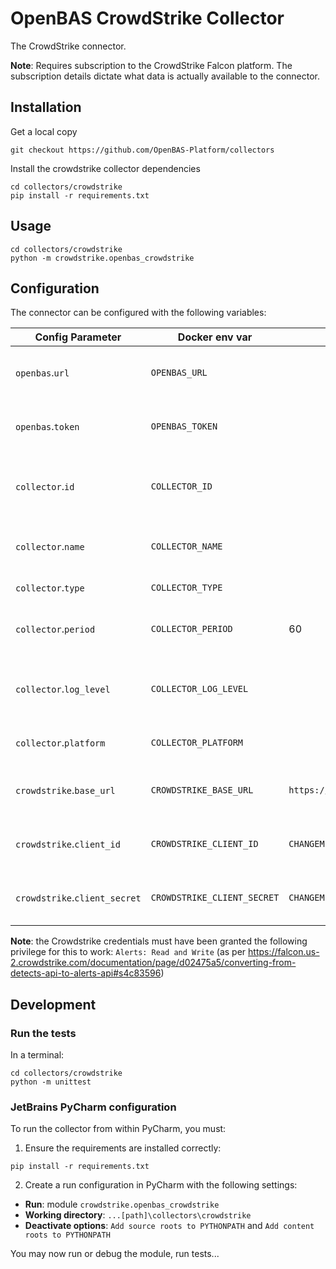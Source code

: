 # OpenBAS CrowdStrike Collector

The CrowdStrike connector.

**Note**: Requires subscription to the CrowdStrike Falcon platform. The subscription
details dictate what data is actually available to the connector.

## Installation

Get a local copy
```commandline
git checkout https://github.com/OpenBAS-Platform/collectors
```

Install the crowdstrike collector dependencies
```commandline
cd collectors/crowdstrike
pip install -r requirements.txt
```

## Usage
```commandline
cd collectors/crowdstrike
python -m crowdstrike.openbas_crowdstrike
```

## Configuration

The connector can be configured with the following variables:

| Config Parameter              | Docker env var              | Default                       | Description                                  |
|-------------------------------|-----------------------------|-------------------------------|----------------------------------------------|
| `openbas`.`url`               | `OPENBAS_URL`               |                               | The URL to the OpenBAS instance              |
| `openbas`.`token`             | `OPENBAS_TOKEN`             |                               | The auth token to the OpenBAS instance       |
| `collector`.`id`              | `COLLECTOR_ID`              |                               | Unique ID of the running collector instance  |
| `collector`.`name`            | `COLLECTOR_NAME`            |                               | Name of the collector (visible in UI)        |
| `collector`.`type`            | `COLLECTOR_TYPE`            |                               | Type of the collector                        |
| `collector`.`period`          | `COLLECTOR_PERIOD`          | 60                            | Period for collection cycle (int, seconds)   |
| `collector`.`log_level`       | `COLLECTOR_LOG_LEVEL`       |                               | Threshold for log severity in console output |
| `collector`.`platform`        | `COLLECTOR_PLATFORM`        |                               | Platform of the collector                    |
| `crowdstrike`.`base_url`      | `CROWDSTRIKE_BASE_URL`      | `https://api.crowdstrike.com` | The base URL for the CrowdStrike APIs.       |
| `crowdstrike`.`client_id`     | `CROWDSTRIKE_CLIENT_ID`     | `CHANGEME`                    | The CrowdStrike API client ID.               |
| `crowdstrike`.`client_secret` | `CROWDSTRIKE_CLIENT_SECRET` | `CHANGEME`                    | The CrowdStrike API client secret.           |

**Note**: the Crowdstrike credentials must have been granted the following privilege for this to work: `Alerts: Read and Write`
(as per https://falcon.us-2.crowdstrike.com/documentation/page/d02475a5/converting-from-detects-api-to-alerts-api#s4c83596)

## Development

### Run the tests
In a terminal:
```commandline
cd collectors/crowdstrike
python -m unittest
```

### JetBrains PyCharm configuration
To run the collector from within PyCharm, you must:

1. Ensure the requirements are installed correctly:
```commandline
pip install -r requirements.txt
```

2. Create a run configuration in PyCharm with the following settings:
* **Run**: module `crowdstrike.openbas_crowdstrike`
* **Working directory**: `...[path]\collectors\crowdstrike`
* **Deactivate options**: `Add source roots to PYTHONPATH` and `Add content roots to PYTHONPATH`

You may now run or debug the module, run tests...